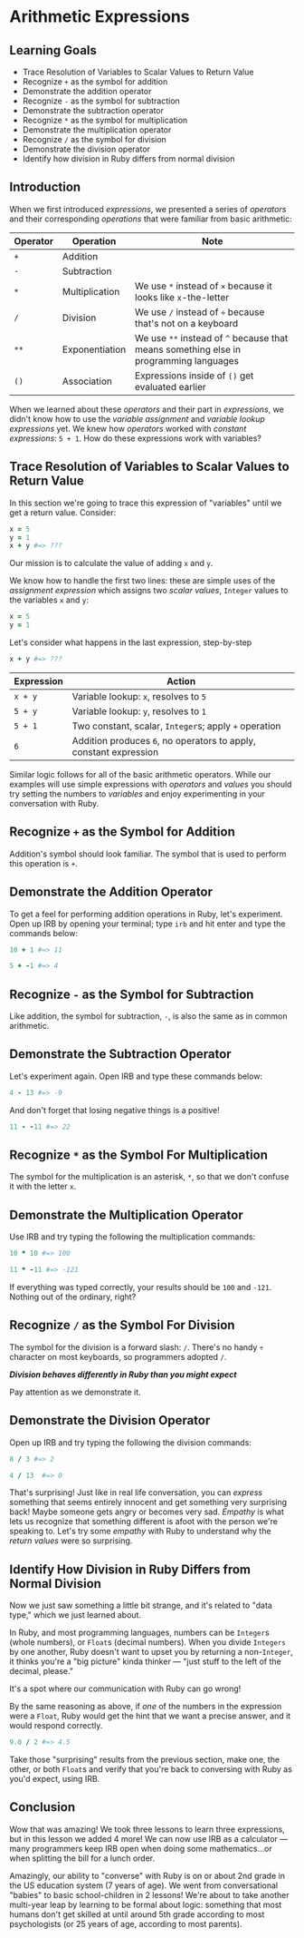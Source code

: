 # Arithmetic Expressions

## Learning Goals

* Trace Resolution of Variables to Scalar Values to Return Value
* Recognize `+` as the symbol for addition
* Demonstrate the addition operator
* Recognize `-` as the symbol for subtraction
* Demonstrate the subtraction operator
* Recognize `*` as the symbol for multiplication
* Demonstrate the multiplication operator
* Recognize `/` as the symbol for division
* Demonstrate the division operator
* Identify how division in Ruby differs from normal division

## Introduction

When we first introduced _expressions_, we presented a series of _operators_
and their corresponding _operations_ that were familiar from basic arithmetic:

|Operator|Operation|Note|
|--------|---------|----|
| `+` | Addition ||
| `-` | Subtraction ||
| `*` | Multiplication | We use `*` instead of `×` because it looks like `x`-the-letter|
| `/` | Division | We use `/` instead of `÷` because that's not on a keyboard|
| `**` | Exponentiation | We use `**` instead of `^` because that means something else in programming languages|
| `()` | Association | Expressions inside of `()` get evaluated earlier|

When we learned about these _operators_ and their part in _expressions_, we
didn't know how to use the _variable assignment_ and _variable lookup_
_expressions_ yet. We knew how _operators_ worked with _constant expressions_:
`5 + 1`. How do these expressions work with variables?

## Trace Resolution of Variables to Scalar Values to Return Value

In this section we're going to trace this expression of "variables" until we
get a return value. Consider:

```ruby
x = 5
y = 1
x + y #=> ???
```

Our mission is to calculate the value of adding `x` and `y`.

We know how to handle the first two lines: these are simple uses of the
_assignment expression_ which assigns two _scalar values_, `Integer` values to
the variables `x` and `y`:

```ruby
x = 5
y = 1
```

Let's consider what happens in the last expression, step-by-step


```ruby
x + y #=> ???
```

|Expression|Action|
|----------|------|
| `x + y`  | Variable lookup: `x`, resolves to `5`|
| `5 + y`  | Variable lookup: `y`, resolves to `1`|
| `5 + 1`  | Two constant, scalar, `Integer`s; apply `+` operation|
| `6`      | Addition produces `6`, no operators to apply, constant expression|

Similar logic follows for all of the basic arithmetic operators. While our
examples will use simple expressions with _operators_ and _values_ you should
try setting the numbers to _variables_ and enjoy experimenting in your
conversation with Ruby.

## Recognize `+` as the Symbol for Addition

Addition's symbol should look familiar. The symbol that is used to perform this
operation is `+`.

## Demonstrate the Addition Operator

To get a feel for performing addition operations in Ruby, let's experiment. Open
up IRB by opening your terminal; type `irb` and hit enter and type the commands
below:

```ruby
10 + 1 #=> 11
```

```ruby
5 + -1 #=> 4
```

## Recognize `-` as the Symbol for Subtraction

Like addition, the symbol for subtraction, `-`, is also the same as in common
arithmetic.

## Demonstrate the Subtraction Operator

Let's experiment again. Open IRB and type these commands below:

```ruby
4 - 13 #=> -9
```

And don't forget that losing negative things is a positive!

```ruby
11 - -11 #=> 22
```

## Recognize `*` as the Symbol For Multiplication

The symbol for the multiplication is an asterisk, `*`, so that we don't confuse it with the
letter `x`.

## Demonstrate the Multiplication Operator

Use IRB and try typing the following the multiplication commands:

```ruby
10 * 10 #=> 100
```

```ruby
11 * -11 #=> -121
```

If everything was typed correctly, your results should be `100` and `-121`.
Nothing out of the ordinary, right?


## Recognize `/` as the Symbol For Division

The symbol for the division is a forward slash: `/`. There's no handy `÷`
character on most keyboards, so programmers adopted `/`.

***Division behaves differently in Ruby than you might expect***

Pay attention as we demonstrate it.

## Demonstrate the Division Operator

Open up IRB and try typing the following the division commands:

```ruby
8 / 3 #=> 2
```

```ruby
4 / 13  #=> 0
```

That's surprising! Just like in real life conversation, you can _express_
something that seems entirely innocent and get something very surprising back!
Maybe someone gets angry or becomes very sad. _Empathy_ is what lets us
recognize that something different is afoot with the person we're speaking to.
Let's try some _empathy_ with Ruby to understand why the _return values_ were
so surprising.

## Identify How Division in Ruby Differs from Normal Division

Now we just saw something a little bit strange, and it's related to "data
type," which we just learned about.

In Ruby, and most programming languages, numbers can be `Integer`s (whole
numbers), or `Float`s (decimal numbers). When you divide `Integers` by one
another, Ruby doesn't want to upset you by returning a non-`Integer`, it thinks
you're a "big picture" kinda thinker &mdash; "just stuff to the left of the
decimal, please."

It's a spot where our communication with Ruby can go wrong!

By the same reasoning as above, if _one_ of the numbers in the expression were
a `Float`, Ruby would get the hint that we want a precise answer, and it would
respond correctly.

```ruby
9.0 / 2 #=> 4.5
```

Take those "surprising" results from the previous section, make one, the other,
or both `Float`s and verify that you're back to conversing with Ruby as you'd
expect, using IRB.

## Conclusion

Wow that was amazing! We took three lessons to learn three expressions, but in
this lesson we added 4 more! We can now use IRB as a calculator &mdash; many
programmers keep IRB open when doing some mathematics...or when splitting the
bill for a lunch order.

Amazingly, our ability to "converse" with Ruby is on or about 2nd grade in the
US education system (7 years of age). We went from conversational "babies" to
basic school-children in 2 lessons! We're about to take another multi-year leap
by learning to be formal about logic: something that most humans don't get
skilled at until around 5th grade according to most psychologists (or 25 years
of age, according to most parents).

